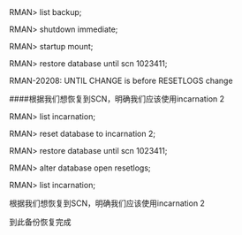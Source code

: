 ##       
RMAN> list backup;


RMAN> shutdown immediate;

RMAN> startup mount;

RMAN> restore database until scn 1023411;

RMAN-20208: UNTIL CHANGE is before RESETLOGS change  

####根据我们想恢复到SCN，明确我们应该使用incarnation 2

RMAN> list incarnation;

RMAN> reset database to incarnation 2;

RMAN> restore database until scn 1023411;

RMAN> alter database open resetlogs;

RMAN> list incarnation;

根据我们想恢复到SCN，明确我们应该使用incarnation 2

到此备份恢复完成
